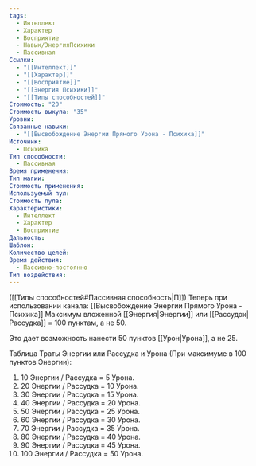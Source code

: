 ```yaml
---
tags:
  - Интеллект
  - Характер
  - Восприятие
  - Навык/ЭнергияПсихики
  - Пассивная
Ссылки:
  - "[[Интеллект]]"
  - "[[Характер]]"
  - "[[Восприятие]]"
  - "[[Энергия Психики]]"
  - "[[Типы способностей]]"
Стоимость: "20"
Стоимость выкупа: "35"
Уровни: 
Связанные навыки:
  - "[[Высвобождение Энергии Прямого Урона - Психика]]"
Источник:
  - Психика
Тип способности:
  - Пассивная
Время применения: 
Тип магии: 
Стоимость применения: 
Используемый пул: 
Стоимость пула: 
Характеристики:
  - Интеллект
  - Характер
  - Восприятие
Дальность: 
Шаблон: 
Количество целей: 
Время действия:
  - Пассивно-постоянно
Тип воздействия:
---
```

([[Типы способностей#Пассивная способность|П]]) Теперь при использовании канала: [[Высвобождение Энергии Прямого Урона - Психика]] Максимум вложенной [[Энергия|Энергии]] или [[Рассудок|Рассудка]] = 100 пунктам, а не 50.

Это дает возможность нанести 50 пунктов [[Урон|Урона]], а не 25. 

Таблица Траты Энергии или Рассудка и Урона
(При максимуме в 100 пунктов Энергии):

1. 10 Энергии / Рассудка = 5 Урона.
2. 20 Энергии / Рассудка = 10 Урона.
3. 30 Энергии / Рассудка = 15 Урона. 
4. 40 Энергии / Рассудка = 20 Урона.
5. 50 Энергии / Рассудка = 25 Урона.
6. 60 Энергии / Рассудка = 30 Урона.
7. 70 Энергии / Рассудка = 35 Урона.
8. 80 Энергии / Рассудка = 40 Урона.
9. 90 Энергии / Рассудка = 45 Урона.
10. 100 Энергии / Рассудка = 50 Урона.